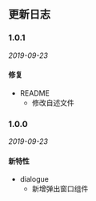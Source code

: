 ## 更新日志

### 1.0.1

*2019-09-23*

#### 修复

- README
  - 修改自述文件

### 1.0.0

*2019-09-23*

#### 新特性

- dialogue
  - 新增弹出窗口组件 